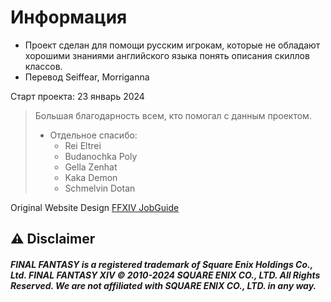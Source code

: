 # Информация

* Проект сделан для помощи русским игрокам, которые не обладают хорошими знаниями английского языка понять описания скиллов классов.
* Перевод Seiffear, Morriganna

Старт проекта: 23 январь 2024 

> Большая благодарность всем, кто помогал с данным проектом.
> * Отдельное спасибо:
>   - Rei Eltrei
>   - Budanochka Poly
>   - Gella Zenhat
>   - Kaka Demon
>   - Schmelvin Dotan

Original Website Design [FFXIV JobGuide](https://eu.finalfantasyxiv.com/jobguide/battle)

## ⚠ Disclaimer

##### FINAL FANTASY is a registered trademark of Square Enix Holdings Co., Ltd. FINAL FANTASY XIV © 2010-2024 SQUARE ENIX CO., LTD. All Rights Reserved. We are not affiliated with SQUARE ENIX CO., LTD. in any way.
